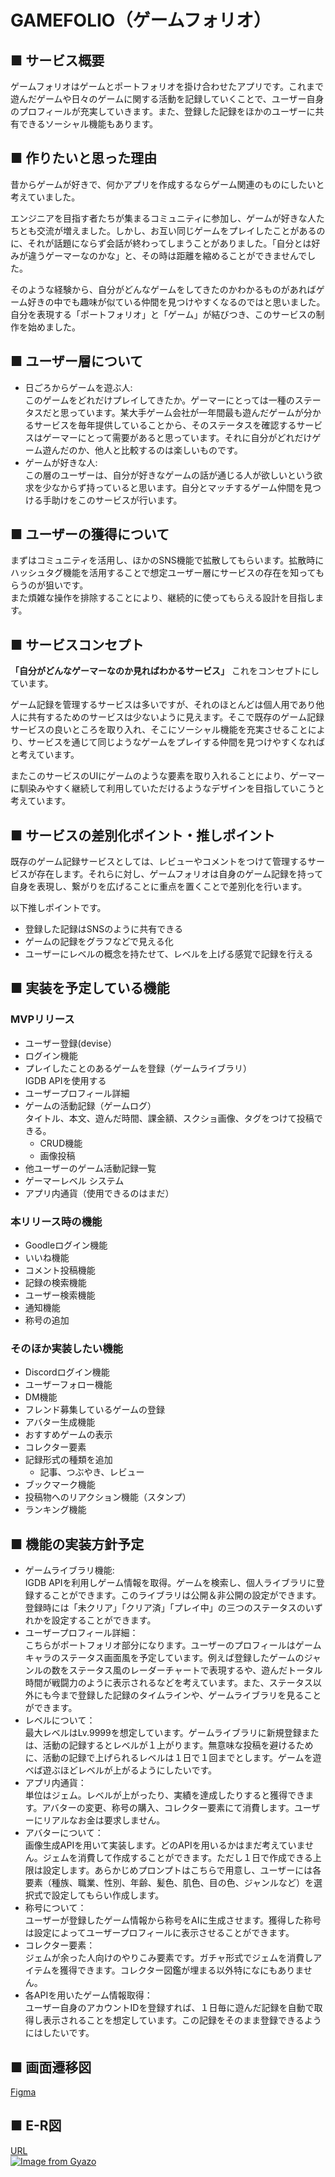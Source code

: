 # GAMEFOLIO（ゲームフォリオ）
## ■ サービス概要
ゲームフォリオはゲームとポートフォリオを掛け合わせたアプリです。これまで遊んだゲームや日々のゲームに関する活動を記録していくことで、ユーザー自身のプロフィールが充実していきます。また、登録した記録をほかのユーザーに共有できるソーシャル機能もあります。
## ■ 作りたいと思った理由
昔からゲームが好きで、何かアプリを作成するならゲーム関連のものにしたいと考えていました。

エンジニアを目指す者たちが集まるコミュニティに参加し、ゲームが好きな人たちとも交流が増えました。しかし、お互い同じゲームをプレイしたことがあるのに、それが話題にならず会話が終わってしまうことがありました。「自分とは好みが違うゲーマーなのかな」と、その時は距離を縮めることができませんでした。

そのような経験から、自分がどんなゲームをしてきたのかわかるものがあればゲーム好きの中でも趣味が似ている仲間を見つけやすくなるのではと思いました。自分を表現する「ポートフォリオ」と「ゲーム」が結びつき、このサービスの制作を始めました。
## ■ ユーザー層について
- 日ごろからゲームを遊ぶ人:<br>このゲームをどれだけプレイしてきたか。ゲーマーにとっては一種のステータスだと思っています。某大手ゲーム会社が一年間最も遊んだゲームが分かるサービスを毎年提供していることから、そのステータスを確認するサービスはゲーマーにとって需要があると思っています。それに自分がどれだけゲーム遊んだのか、他人と比較するのは楽しいものです。
- ゲームが好きな人:<br>この層のユーザーは、自分が好きなゲームの話が通じる人が欲しいという欲求を少なからず持っていると思います。自分とマッチするゲーム仲間を見つける手助けをこのサービスが行います。
## ■ ユーザーの獲得について
まずはコミュニティを活用し、ほかのSNS機能で拡散してもらいます。拡散時にハッシュタグ機能を活用することで想定ユーザー層にサービスの存在を知ってもらうのが狙いです。<br>また煩雑な操作を排除することにより、継続的に使ってもらえる設計を目指します。
## ■ サービスコンセプト
**「自分がどんなゲーマーなのか見ればわかるサービス」**
これをコンセプトにしています。

ゲーム記録を管理するサービスは多いですが、それのほとんどは個人用であり他人に共有するためのサービスは少ないように見えます。そこで既存のゲーム記録サービスの良いところを取り入れ、そこにソーシャル機能を充実させることにより、サービスを通じて同じようなゲームをプレイする仲間を見つけやすくなればと考えています。

またこのサービスのUIにゲームのような要素を取り入れることにより、ゲーマーに馴染みやすく継続して利用していただけるようなデザインを目指していこうと考えています。
## ■ サービスの差別化ポイント・推しポイント
既存のゲーム記録サービスとしては、レビューやコメントをつけて管理するサービスが存在します。それらに対し、ゲームフォリオは自身のゲーム記録を持って自身を表現し、繋がりを広げることに重点を置くことで差別化を行います。

以下推しポイントです。
- 登録した記録はSNSのように共有できる
- ゲームの記録をグラフなどで見える化
- ユーザーにレベルの概念を持たせて、レベルを上げる感覚で記録を行える
## ■ 実装を予定している機能
### MVPリリース
- ユーザー登録(devise）
- ログイン機能
- プレイしたことのあるゲームを登録（ゲームライブラリ）
  <br>IGDB APIを使用する
- ユーザープロフィール詳細
- ゲームの活動記録（ゲームログ）
<br>タイトル、本文、遊んだ時間、課金額、スクショ画像、タグをつけて投稿できる。
  - CRUD機能
  - 画像投稿
- 他ユーザーのゲーム活動記録一覧
- ゲーマーレベル システム
- アプリ内通貨（使用できるのはまだ）
### 本リリース時の機能
- Goodleログイン機能
- いいね機能
- コメント投稿機能
- 記録の検索機能
- ユーザー検索機能
- 通知機能
- 称号の追加
### そのほか実装したい機能
- Discordログイン機能
- ユーザーフォロー機能
- DM機能
- フレンド募集しているゲームの登録
- アバター生成機能
- おすすめゲームの表示
- コレクター要素
- 記録形式の種類を追加
  - 記事、つぶやき、レビュー
- ブックマーク機能
- 投稿物へのリアクション機能（スタンプ）
- ランキング機能

## ■ 機能の実装方針予定
- ゲームライブラリ機能:
<br>IGDB APIを利用しゲーム情報を取得。ゲームを検索し、個人ライブラリに登録することができます。このライブラリは公開＆非公開の設定ができます。登録時には「未クリア」「クリア済」「プレイ中」の三つのステータスのいずれかを設定することができます。
- ユーザープロフィール詳細：
<br>こちらがポートフォリオ部分になります。ユーザーのプロフィールはゲームキャラのステータス画面風を予定しています。例えば登録したゲームのジャンルの数をステータス風のレーダーチャートで表現するや、遊んだトータル時間が戦闘力のように表示されるなどを考えています。また、ステータス以外にも今まで登録した記録のタイムラインや、ゲームライブラリを見ることができます。
- レベルについて：
<br>最大レベルはLv.9999を想定しています。ゲームライブラリに新規登録または、活動の記録するとレベルが１上がります。無意味な投稿を避けるために、活動の記録で上げられるレベルは１日で１回までとします。ゲームを遊べば遊ぶほどレベルが上がるようにしたいです。
- アプリ内通貨：
<br>単位はジェム。レベルが上がったり、実績を達成したりすると獲得できます。アバターの変更、称号の購入、コレクター要素にて消費します。ユーザーにリアルなお金は要求しません。
- アバターについて：
<br>画像生成APIを用いて実装します。どのAPIを用いるかはまだ考えていません。ジェムを消費して作成することができます。ただし１日で作成できる上限は設定します。あらかじめプロンプトはこちらで用意し、ユーザーには各要素（種族、職業、性別、年齢、髪色、肌色、目の色、ジャンルなど）を選択式で設定してもらい作成します。
- 称号について：
<br>ユーザーが登録したゲーム情報から称号をAIに生成させます。獲得した称号は設定によってユーザープロフィールに表示させることができます。
- コレクター要素：
<br>ジェムが余った人向けのやりこみ要素です。ガチャ形式でジェムを消費しアイテムを獲得できます。コレクター図鑑が埋まる以外特になにもありません。
- 各APIを用いたゲーム情報取得：
<br>ユーザー自身のアカウントIDを登録すれば、１日毎に遊んだ記録を自動で取得し表示されることを想定しています。この記録をそのまま登録できるようにはしたいです。
## ■ 画面遷移図
[Figma](https://www.figma.com/design/c6yptGLsBiAPzElvSWo7IT/%E3%82%B2%E3%83%BC%E3%83%A0%E3%83%95%E3%82%A9%E3%83%AA%E3%82%AA?node-id=0-1&t=5zp40octv6rGFT0H-1)
## ■ E-R図
[URL](https://drive.google.com/file/d/1EV_svL9I-K4_CLjvoEyoXjjnHQoK_HPy/view?usp=sharing)<br>
[![Image from Gyazo](https://i.gyazo.com/89e7fe4e0944b263b3dc9dfe1c089af4.png)](https://gyazo.com/89e7fe4e0944b263b3dc9dfe1c089af4)
